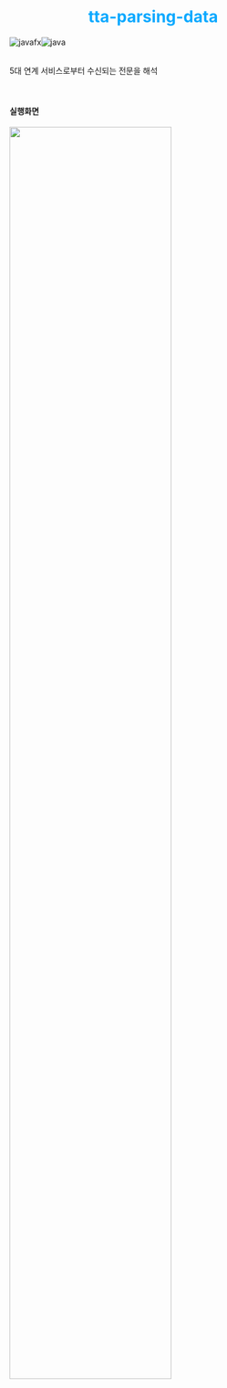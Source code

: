 <h1 align="center" style="color: #09A9FF;">  
	tta-parsing-data
</h1>

<div style="display: flex; flex-direction: row;">
<img alt="javafx" src="https://img.shields.io/badge/typescript-3178C6?style=for-the-badge&logo=typescript&logoColor=white"/>	
<img alt="java" src="https://img.shields.io/badge/nodejs-339933?style=for-the-badge&logo=nodedotjs&logoColor=white"/>
</div>

<br />

5대 연계 서비스로부터 수신되는 전문을 해석

<br />

<h4>실행화면</h3>
<img style="width:75%;" src="https://ozee94.github.io/static/tta-parsing-data/result-img.png"/>
